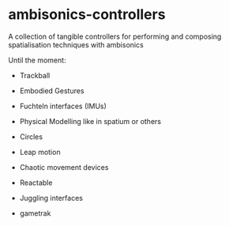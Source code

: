 # ambisonics-controllers
A collection of tangible controllers for performing and composing spatialisation techniques with ambisonics

Until the moment: 

- Trackball

- Embodied Gestures

- Fuchteln interfaces (IMUs)

- Physical Modelling like in spatium or others

- Circles

- Leap motion

- Chaotic movement devices

- Reactable

- Juggling interfaces

- gametrak










